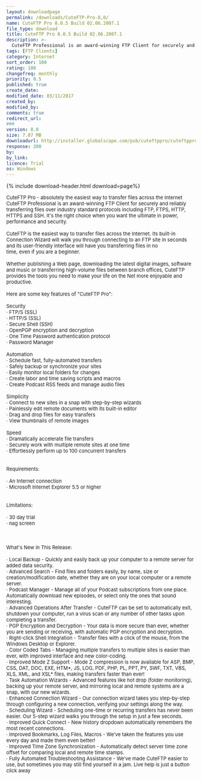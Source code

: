 ```yaml
---
layout: downloadpage
permalink: /downloads/CuteFTP-Pro-8,0/
name: CuteFTP Pro 8.0.5 Build 02.06.2007.1
file_type: download
title: CuteFTP Pro 8.0.5 Build 02.06.2007.1
description: >-
  CuteFTP Professional is an award-winning FTP Client for securely and reliably transferring files over industry standard protocols including FTP, FTPS, HTTP, HTTPS and SSH. It's the right choice when you want the ultimate in power, performance and secur.
tags: [FTP Clients]
category: Internet
sort_order: 100
rating: 100
changefreq: monthly
priority: 0.5
published: true
create_date: 
modified_date: 03/11/2017
created_by: 
modified_by: 
comments: true
redirect_url: 
### 
version: 8.0
size: 7.87 MB
downloadurl: http://installer.globalscape.com/pub/cuteftppro/cuteftppro.exe
response: 200
by: 
by_link: 
licence: Trial
os: Windows
---
```


{% include download-header.html download=page%}

<p style="fix-download-text !important">
<p><font size="2">CuteFTP Pro - absolutely the easiest way to transfer files across the Internet <br />
CuteFTP Professional is an award-winning FTP Client for securely and reliably transferring files over industry standard protocols including FTP, FTPS, HTTP, HTTPS and SSH. It's the right choice when you want the ultimate in power, performance and security. <br />
<br />
CuteFTP is the easiest way to transfer files across the Internet. Its built-in Connection Wizard will walk you through connecting to an FTP site in seconds and its user-friendly interface will have you transferring files in no <br />
time, even if you are a beginner. <br />
<br />
Whether publishing a Web page, downloading the latest digital images, software and music or transferring high-volume files between branch offices, CuteFTP provides the tools you need to make your life on the Net more enjoyable and productive. <br />
<br />
Here are some key features of "CuteFTP Pro": <br />
<br />
Security <br />
· FTP/S (SSL) <br />
· HTTP/S (SSL) <br />
· Secure Shell (SSH) <br />
· OpenPGP encryption and decryption <br />
· One Time Password authentication protocol <br />
· Password Manager <br />
<br />
Automation <br />
· Schedule fast, fully-automated transfers <br />
· Safely backup or synchronize your sites <br />
· Easily monitor local folders for changes <br />
· Create labor and time saving scripts and macros <br />
· Create Podcast RSS feeds and manage audio files <br />
<br />
Simplicity <br />
· Connect to new sites in a snap with step-by-step wizards <br />
· Painlessly edit remote documents with its built-in editor <br />
· Drag and drop files for easy transfers <br />
· View thumbnails of remote images <br />
<br />
Speed <br />
· Dramatically accelerate file transfers <br />
· Securely work with multiple remote sites at one time <br />
· Effortlessly perform up to 100 concurrent transfers <br />
<br />
<br />
Requirements: <br />
<br />
· An Internet connection <br />
· Microsoft Internet Explorer 5.5 or higher <br />
<br />
<br />
Limitations: <br />
<br />
· 30 day trial <br />
· nag screen <br />
<br />
<br />
<br />
What's New in This Release: <br />
<br />
· Local Backup - Quickly and easily back up your computer to a remote server for added data security. <br />
· Advanced Search - Find files and folders easily, by name, size or creation/modification date, whether they are on your local computer or a remote server. <br />
· Podcast Manager - Manage all of your Podcast subscriptions from one place. Automatically download new episodes, or select only the ones that sound interesting. <br />
· Advanced Operations After Transfer - CuteFTP can be set to automatically exit, shutdown your computer, run a virus scan or any number of other tasks upon completing a transfer. <br />
· PGP Encryption and Decryption - Your data is more secure than ever, whether you are sending or receiving, with automatic PGP encryption and decryption. <br />
· Right-click Shell Integration - Transfer files with a click of the mouse, from the Windows Desktop or Explorer. <br />
· Color Coded Tabs - Managing multiple transfers to multiple sites is easier than ever, with improved interface and new color-coding. <br />
· Improved Mode Z Support - Mode Z compression is now available for ASP, BMP, CSS, DAT, DOC, EXE, HTM*, JS, LOG, PDF, PHP, PL, PPT, PY, SWF, TXT, VBS, XLS, XML, and XSL* files, making transfers faster than ever! <br />
· Task Automation Wizards - Advanced features like hot drop (folder monitoring), backing up your remote server, and mirroring local and remote systems are a snap, with our new wizards. <br />
· Enhanced Connection Wizard - Our connection wizard takes you step-by-step through configuring a new connection, verifying your settings along the way. <br />
· Scheduling Wizard - Scheduling one-time or recurring transfers has never been easier. Our 5-step wizard walks you through the setup in just a few seconds. <br />
· Improved Quick Connect - New history dropdown automatically remembers the most recent connections. <br />
· Improved Bookmarks, Log Files, Macros - We’ve taken the features you use every day and made them even better! <br />
· Improved Time Zone Synchronization - Automatically detect server time zone offset for comparing local and remote time stamps. <br />
· Fully Automated Troubleshooting Assistance - We’ve made CuteFTP easier to use, but sometimes you may still find yourself in a jam. Live help is just a button click away</font></p></p>
